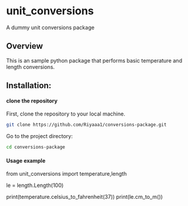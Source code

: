 # unit_conversions
A dummy unit conversions package

## Overview
This is an sample python package that performs basic temperature and length conversions.

## Installation:
#### clone the repository
First, clone the repository to your local machine.
```bash
git clone https://github.com/Riyaaa1/conversions-package.git
```
Go to the project directory:
```bash
cd conversions-package
```

#### Usage example

from unit_conversions import temperature,length

le = length.Length(100)

print(temperature.celsius_to_fahrenheit(37))
print(le.cm_to_m())

